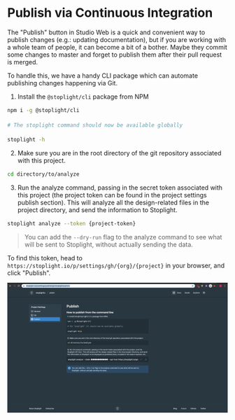 # Publish via Continuous Integration

The "Publish" button in Studio Web is a quick and convenient way to publish changes (e.g.: updating documentation), but if you are working with a whole team of people, it can become a bit of a bother. Maybe they commit some changes to master and forget to publish them after their pull request is merged.

To handle this, we have a handy CLI package which can automate publishing changes happening via Git.

1. Install the `@stoplight/cli` package from NPM

```bash
npm i -g @stoplight/cli

# The stoplight command should now be available globally

stoplight -h
```

2. Make sure you are in the root directory of the git repository associated with this project.

```bash
cd directory/to/analyze
```

3. Run the analyze command, passing in the secret token associated with this project (the project token can be found in the project settings publish section). This will analyze all the design-related files in the project directory, and send the information to Stoplight.

```bash
stoplight analyze --token {project-token}
```

> You can add the `--dry-run` flag to the analyze command to see what will be sent to Stoplight, without actually sending the data.

To find this token, head to `https://stoplight.io/p/settings/gh/{org}/{project}` in your browser, and click "Publish".

![A preview of the Publish project settings](../../assets/images/publish-via-cli.png)
